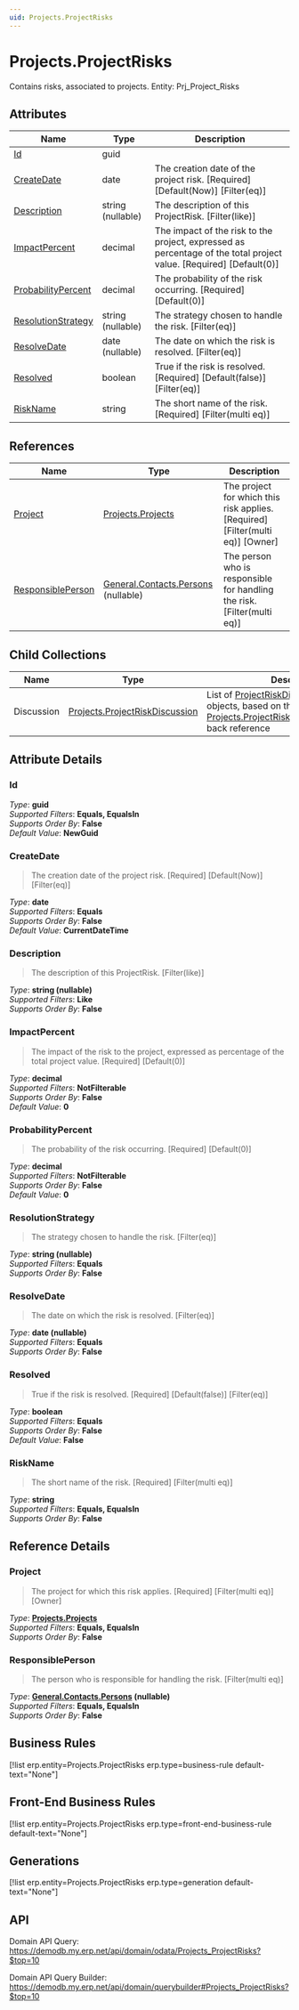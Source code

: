 ```yaml
---
uid: Projects.ProjectRisks
---
```

# Projects.ProjectRisks

Contains risks, associated to projects. Entity: Prj_Project_Risks

## Attributes

| Name | Type | Description |
| ---- | ---- | --- |
| [Id](Projects.ProjectRisks.md#Id) | guid |  
| [CreateDate](Projects.ProjectRisks.md#CreateDate) | date | The creation date of the project risk. [Required] [Default(Now)] [Filter(eq)] 
| [Description](Projects.ProjectRisks.md#Description) | string (nullable) | The description of this ProjectRisk. [Filter(like)] 
| [ImpactPercent](Projects.ProjectRisks.md#ImpactPercent) | decimal | The impact of the risk to the project, expressed as percentage of the total project value. [Required] [Default(0)] 
| [ProbabilityPercent](Projects.ProjectRisks.md#ProbabilityPercent) | decimal | The probability of the risk occurring. [Required] [Default(0)] 
| [ResolutionStrategy](Projects.ProjectRisks.md#ResolutionStrategy) | string (nullable) | The strategy chosen to handle the risk. [Filter(eq)] 
| [ResolveDate](Projects.ProjectRisks.md#ResolveDate) | date (nullable) | The date on which the risk is resolved. [Filter(eq)] 
| [Resolved](Projects.ProjectRisks.md#Resolved) | boolean | True if the risk is resolved. [Required] [Default(false)] [Filter(eq)] 
| [RiskName](Projects.ProjectRisks.md#RiskName) | string | The short name of the risk. [Required] [Filter(multi eq)] 

## References

| Name | Type | Description |
| ---- | ---- | --- |
| [Project](Projects.ProjectRisks.md#Project) | [Projects.Projects](Projects.Projects.md) | The project for which this risk applies. [Required] [Filter(multi eq)] [Owner] |
| [ResponsiblePerson](Projects.ProjectRisks.md#ResponsiblePerson) | [General.Contacts.Persons](General.Contacts.Persons.md) (nullable) | The person who is responsible for handling the risk. [Filter(multi eq)] |

## Child Collections

| Name | Type | Description |
| ---- | ---- | --- |
| Discussion | [Projects.ProjectRiskDiscussion](Projects.ProjectRiskDiscussion.md) | List of [ProjectRiskDiscussion](Projects.ProjectRiskDiscussion.md) child objects, based on the [Projects.ProjectRiskDiscussion.ProjectRisk](Projects.ProjectRiskDiscussion.md#ProjectRisk) back reference 


## Attribute Details

### Id

_Type_: **guid**  
_Supported Filters_: **Equals, EqualsIn**  
_Supports Order By_: **False**  
_Default Value_: **NewGuid**  

### CreateDate

> The creation date of the project risk. [Required] [Default(Now)] [Filter(eq)]

_Type_: **date**  
_Supported Filters_: **Equals**  
_Supports Order By_: **False**  
_Default Value_: **CurrentDateTime**  

### Description

> The description of this ProjectRisk. [Filter(like)]

_Type_: **string (nullable)**  
_Supported Filters_: **Like**  
_Supports Order By_: **False**  

### ImpactPercent

> The impact of the risk to the project, expressed as percentage of the total project value. [Required] [Default(0)]

_Type_: **decimal**  
_Supported Filters_: **NotFilterable**  
_Supports Order By_: **False**  
_Default Value_: **0**  

### ProbabilityPercent

> The probability of the risk occurring. [Required] [Default(0)]

_Type_: **decimal**  
_Supported Filters_: **NotFilterable**  
_Supports Order By_: **False**  
_Default Value_: **0**  

### ResolutionStrategy

> The strategy chosen to handle the risk. [Filter(eq)]

_Type_: **string (nullable)**  
_Supported Filters_: **Equals**  
_Supports Order By_: **False**  

### ResolveDate

> The date on which the risk is resolved. [Filter(eq)]

_Type_: **date (nullable)**  
_Supported Filters_: **Equals**  
_Supports Order By_: **False**  

### Resolved

> True if the risk is resolved. [Required] [Default(false)] [Filter(eq)]

_Type_: **boolean**  
_Supported Filters_: **Equals**  
_Supports Order By_: **False**  
_Default Value_: **False**  

### RiskName

> The short name of the risk. [Required] [Filter(multi eq)]

_Type_: **string**  
_Supported Filters_: **Equals, EqualsIn**  
_Supports Order By_: **False**  


## Reference Details

### Project

> The project for which this risk applies. [Required] [Filter(multi eq)] [Owner]

_Type_: **[Projects.Projects](Projects.Projects.md)**  
_Supported Filters_: **Equals, EqualsIn**  
_Supports Order By_: **False**  

### ResponsiblePerson

> The person who is responsible for handling the risk. [Filter(multi eq)]

_Type_: **[General.Contacts.Persons](General.Contacts.Persons.md) (nullable)**  
_Supported Filters_: **Equals, EqualsIn**  
_Supports Order By_: **False**  



## Business Rules

[!list erp.entity=Projects.ProjectRisks erp.type=business-rule default-text="None"]

## Front-End Business Rules

[!list erp.entity=Projects.ProjectRisks erp.type=front-end-business-rule default-text="None"]

## Generations

[!list erp.entity=Projects.ProjectRisks erp.type=generation default-text="None"]

## API

Domain API Query:
<https://demodb.my.erp.net/api/domain/odata/Projects_ProjectRisks?$top=10>

Domain API Query Builder:
<https://demodb.my.erp.net/api/domain/querybuilder#Projects_ProjectRisks?$top=10>

